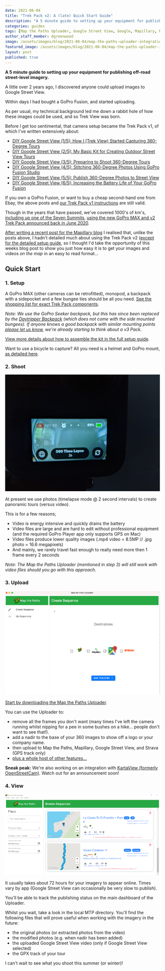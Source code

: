 ```yaml
---
date: 2021-06-04
title: "Trek Pack v2: A (late) Quick Start Guide"
description: "A 5 minute guide to setting up your equipment for publishing off-road street-level imagery."
categories: guides
tags: [Map the Paths Uploader, Google Street View, Google, Mapillary, Facebook, Strava, KartaView]
author_staff_member: dgreenwood
image: /assets/images/blog/2021-06-04/map-the-paths-uploader-integrations-meta.jpg
featured_image: /assets/images/blog/2021-06-04/map-the-paths-uploader-integrations-sm.jpg
layout: post
published: true
---
```


**A 5 minute guide to setting up your equipment for publishing off-road street-level imagery.**

A little over 2 years ago, I discovered anyone could upload images to Google Street View.

Within days I had bought a GoPro Fusion, and started uploading.

As per usual, my technical background led me down a rabbit hole of how these images could be used, and so Trek View was born.

Before I get too sentimental, that camera setup became the Trek Pack v1, of which I've written extensively about:

* [DIY Google Street View (1/5): How I (Trek View) Started Capturing 360-Degree Tours](/blog/2019/diy-google-street-view-part-1-how-trek-view-started)
* [DIY Google Street View (2/5): My Basic Kit for Creating Outdoor Street View Tours](/blog/2019/diy-google-street-view-part-2-my-street-view-kit)
* [DIY Google Street View (3/5): Preparing to Shoot 360-Degree Tours](/blog/2019/diy-google-street-view-part-3-preparing-to-shoot)
* [DIY Google Street View (4/5): Stitching 360-Degree Photos Using GoPro Fusion Studio](/blog/2019/diy-google-street-view-part-4-processing-photos)
* [DIY Google Street View (5/5): Publish 360-Degree Photos to Street View](/blog/2019/diy-google-street-view-part-5-uploading-photos-using-your-computer) 
* [DIY Google Street View (6/5): Increasing the Battery Life of Your GoPro Fusion](/blog/2019/diy-google-street-view-part-6-increasing-gopro-fusion-battery-life)

If you own a GoPro Fusion, or want to buy a cheap second-hand one from Ebay, the above posts and [our Trek Pack v1 instructions](https://guides.trekview.org/trek-pack/v1) are still valid.

Though in the years that have passed, we've covered 1000's of km's, [including up one of the Seven Summits](/blog/2021/climbing-kilimanjaro-part-1-the-kit), [using the new GoPro MAX and v2 Trek Pack announced back in June 2020](/blog/2020/announcing-trek-pack-v2).

[After writing a recent post for the Mapillary blog](https://blog.mapillary.com/update/2021/05/26/trekking-kilimanjaro.html) I realised that, unlike the posts above, I hadn't detailed much about using the Trek Pack v2 ([except for the detailed setup guide](https://guides.trekview.org/trek-pack/v2), so I thought I'd take the opportunity of this weeks blog post to show you just how easy it is to get your images and videos _on the map_ in an easy to read format...

## Quick Start

### 1. Setup

A GoPro MAX (other cameras can be retrofitted), monopod, a backpack with a sidepocket and a few bungee ties should be all you need. [See the shopping list for exact Trek Pack components](https://guides.trekview.org/trek-pack/v2/the-kit).

_Note: We use the GoPro Seeker backpack, but this has since been replaced by the [Daytripper Backpack](https://gopro.com/en/gb/shop/lifestyle-gear/daytripper-backpack/ABDAY-001.html) (which does not come with the side mounted bungees). If anyone knows a good backpack with similar mounting points [please let us know](/contact), we're already starting to think about a v3 Pack._

[View more details about how to assemble the kit in the full setup guide](https://guides.trekview.org/trek-pack/v2/kit-setup).

Want to use a bicycle to capture? All you need is a helmet and GoPro mount, [as detailed here](https://guides.trekview.org/trek-pack/v2/the-kit#whats-in-the-box).

### 2. Shoot

<img class="img-fluid" src="/assets/images/blog/2021-06-04/trek-pack-2-gopro-max-timelapse.jpeg" alt="Trek Pack v2 Timelapse mode" title="Trek Pack v2 Timelapse mode" />

At present we use photos (timelapse mode @ 2 second intervals) to create panoramic tours (versus video).

This is for a few reasons;

* Video is energy intensive and quickly drains the battery
* Video files are large and are hard to edit without professional equipment (and the required GoPro Player app only supports GPS on Mac)
* Video files produce lower quality images (.mp4 video = 8.5MP // .jpg photo = 16.6 megapixels)
* And mainly, we rarely travel fast enough to really need more then 1 frame every 2 seconds

_Note: The Map the Paths Uploader (mentioned in step 3) will still work with video files should you go with this approach._

### 3. Upload

<img class="img-fluid" src="/assets/images/blog/2021-06-04/map-the-paths-uploader-integrations-sm.jpg" alt="Map the Paths Uploader Integrations" title="Map the Paths Uploader Integrations" />

[Start by downloading the Map the Paths Uploader](https://www.mapthepaths.com/uploader).

You can use the Uploader to:

* remove all the frames you don't want (many times I've left the camera running whilst nipping for a pee in some bushes on a hike... people don't want to see that!).
* add a nadir to the base of your 360 images to show off a logo or your company name.
* then upload to Map the Paths, Mapillary, Google Street View, and Strava (GPS track only)
* [plus a whole host of other features...](https://www.mapthepaths.com/uploader)

**Sneak peak:** We're also working on an integration with [KartaView (formerly OpenStreetCam)](https://kartaview.org/map/@-6.407518221863476,107.04770438649952,8z). Watch out for an announcement soon!

### 4. View

<img class="img-fluid" src="/assets/images/blog/2021-06-04/map-the-paths-uploader-index.jpeg" alt="Map the Paths Uploader" title="Map the Paths Uploader" />

It usually takes about 72 hours for your imagery to appear online. Times vary by app (Google Street View can occasionally be very slow to publish).

You'll be able to track the publishing status on the main dashboard of the Uploader.

Whilst you wait, take a look in the local MTP directory. You'll find the following files that will prove useful when working with the imagery in the future: 

* the original photos (or extracted photos from the video)
* the modified photos (e.g. when nadir has been added)
* the uploaded Google Street View video (only if Google Street View selected)
* the GPX track of your tour

I can't wait to see what you shoot this summer (or winter)!